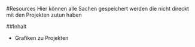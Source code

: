 #Resources
Hier können alle Sachen gespeichert werden die nicht direckt mit den Projekten zutun haben

##Inhalt
- Grafiken zu Projekten